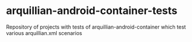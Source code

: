 arquillian-android-container-tests
==================================

Repository of projects with tests of arquillian-android-container which test various arquillian.xml scenarios